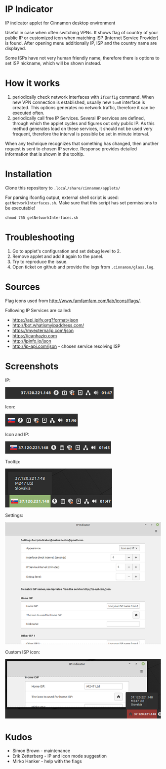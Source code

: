 # IP Indicator
IP indicator applet for Cinnamon desktop environment

Useful in case when often switching VPNs. It shows flag of country of your public IP or customized icon when matching ISP (Internet Service Provider) is found. After opening menu additionally IP, ISP and the country name are displayed. 

Some ISPs have not very human friendly name, therefore there is options to set ISP nickname, which will be shown instead.

# How it works

1. periodically check network interfaces with `ifconfig` command. When new VPN connection is established, usually new `tun0` interface is created. This options generates no network traffic, therefore it can be executed often.
2. periodically call free IP Services. Several IP services are defined, through which the applet cycles and figures out only public IP. As this method generates load on these services, it should not be used very frequent, therefore the interval is possible be set in minute interval.

When any technique recognizes that something has changed, then another request is sent to chosen IP service. Response provides detailed  information that is shown in the tooltip.

# Installation
Clone this repository to `.local/share/cinnamon/applets/`

For parsing ifconfig output, external shell script is used: `getNetworkInterfaces.sh`. Make sure that this script has set permissions to be executable! 
```
chmod 755 getNetworkInterfaces.sh
```

# Troubleshooting
1. Go to applet's configuration and set debug level to 2. 
2. Remove applet and add it again to the panel. 
3. Try to reproduce the issue. 
4. Open ticket on github and provide the logs from `.cinnamon/glass.log`.

# Sources
Flag icons used from http://www.famfamfam.com/lab/icons/flags/.

Following IP Services are called:
- https://api.ipify.org?format=json
- http://bot.whatismyipaddress.com/
- https://myexternalip.com/json
- https://icanhazip.com
- http://ipinfo.io/json
- http://ip-api.com/json - chosen service resolving ISP 

# Screenshots
IP: 

![ip](https://raw.githubusercontent.com/linuxmint/cinnamon-spices-applets/master/ipindicator%40matus.benko%40gmail.com/screenshot-ip.png)

Icon: 

![icon](https://raw.githubusercontent.com/linuxmint/cinnamon-spices-applets/master/ipindicator%40matus.benko%40gmail.com/screenshot-icon.png)

Icon and IP:

![iconIp](https://raw.githubusercontent.com/linuxmint/cinnamon-spices-applets/master/ipindicator%40matus.benko%40gmail.com/screenshot.png)

Tooltip:

![tooltip](https://raw.githubusercontent.com/linuxmint/cinnamon-spices-applets/master/ipindicator%40matus.benko%40gmail.com/screenshot-tooltip.png)

Settings:

![settings](https://raw.githubusercontent.com/linuxmint/cinnamon-spices-applets/master/ipindicator%40matus.benko%40gmail.com/screenshot-settings.png)

Custom ISP icon:

![isp](https://raw.githubusercontent.com/linuxmint/cinnamon-spices-applets/master/ipindicator%40matus.benko%40gmail.com/screenshot-isp.png)

# Kudos

- Simon Brown - maintenance
- Erik Zetterberg - IP and icon mode suggestion
- Mirko Hanker - help with the flags
